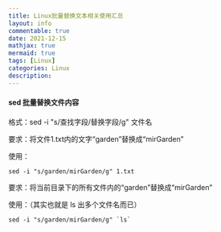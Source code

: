 ```yaml
---
title: Linux批量替换文本相关使用汇总
layout: info
commentable: true
date: 2021-12-15
mathjax: true
mermaid: true
tags: [Linux]
categories: Linux
description: 
---
```


#### sed 批量替换文件内容

格式：sed -i "s/查找字段/替换字段/g" 文件名

要求：将文件1.txt内的文字“garden”替换成“mirGarden”

使用：

```shell
sed -i "s/garden/mirGarden/g" 1.txt
```

要求：将当前目录下的所有文件内的“garden”替换成“mirGarden”

使用：（其实也就是 ls 出多个文件名而已）

```
sed -i "s/garden/mirGarden/g" `ls`
```

